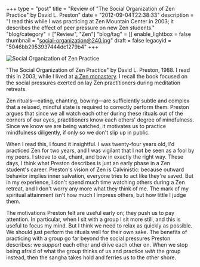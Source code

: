 +++
type = "post"
title = "Review of \"The Social Organization of Zen Practice\" by David L. Preston"
date = "2012-09-04T22:38:33"
description = "I read this while I was practicing at Zen Mountain Center in 2003; it describes the effect of peer pressure on new Zen students."
"blog/category" = ["Review", "Zen"]
"blog/tag" = []
enable_lightbox = false
thumbnail = "social-organization@240.jpg"
draft = false
legacyid = "5046bb2953937444dc1279b4"
+++

<p><img style="display:block; margin-left:auto; margin-right:auto;" src="social-organization.jpg" alt="Social Organization of Zen Practice" title="Social Organization of Zen Practice" /></p>
<p>"The Social Organization of Zen Practice" by David L. Preston, 1988. I read this in 2003, while I lived at <a href="http://zmc.org/">a Zen monastery</a>. I recall the book focused on the social pressures exerted on lay Zen practitioners during meditation retreats.</p>
<p>Zen rituals&mdash;eating, chanting, bowing&mdash;are sufficiently subtle and complex that a relaxed, mindful state is required to correctly perform them.  Preston argues that since we all watch each other during these rituals out of the corners of our eyes, practitioners know each others' degree of mindfulness. Since we know we are being watched, it motivates us to practice mindfulness diligently, if only so we don't slip up in public.</p>
<p>When I read this, I found it insightful. I was twenty-four years old, I'd practiced Zen for two years, and I was vigilant that I not be seen as a fool by my peers. I strove to eat, chant, and bow in exactly the right way. These days, I think what Preston describes is just an early phase in a Zen student's career. Preston's vision of Zen is Calvinistic:  because outward behavior implies inner salvation, everyone tries to act like they're saved. But in my experience, I don't spend much time watching others during a Zen retreat, and I don't worry any more what they think of me. The mark of my spiritual attainment isn't how much I impress others, but how little I judge them.</p>
<p>The motivations Preston felt are useful early on; they push us to pay attention. In particular, when I sit with a group I sit more still, and this is useful to focus my mind. But I think we need to relax as quickly as possible. We should just perform the rituals well for their own sake. The benefits of practicing with a group go far beyond the social pressures Preston describes: we <em>support</em> each other and drive each other on. When we stop being afraid of what the group thinks of us and practice <em>with</em> the group instead, then the sangha takes hold and ferries us to the other shore.</p>
    